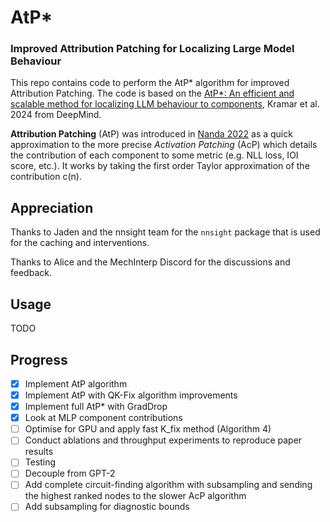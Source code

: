 # AtP*

### Improved Attribution Patching for Localizing Large Model Behaviour

This repo contains code to perform the AtP* algorithm for improved Attribution Patching. The code is based on the [AtP*: An efficient and scalable method for localizing LLM behaviour to components](https://arxiv.org/pdf/2403.00745.pdf), Kramar et al. 2024 from DeepMind.

**Attribution Patching** (AtP) was introduced in [Nanda 2022](https://www.neelnanda.io/mechanistic-interpretability/attribution-patching) as a quick approximation to the more precise _Activation Patching_ (AcP) which details the contribution of each component to some metric (e.g. NLL loss, IOI score, etc.). It works by taking the first order Taylor approximation of the contribution c(n).

## Appreciation

Thanks to Jaden and the nnsight team for the `nnsight` package that is used for the caching and interventions.

Thanks to Alice and the MechInterp Discord for the discussions and feedback.

## Usage

TODO

## Progress

- [x] Implement AtP algorithm
- [x] Implement AtP with QK-Fix algorithm improvements
- [x] Implement full AtP* with GradDrop
- [x] Look at MLP component contributions
- [ ] Optimise for GPU and apply fast K_fix method (Algorithm 4)
- [ ] Conduct ablations and throughput experiments to reproduce paper results
- [ ] Testing
- [ ] Decouple from GPT-2
- [ ] Add complete circuit-finding algorithm with subsampling and sending the highest ranked nodes to the slower AcP algorithm
- [ ] Add subsampling for diagnostic bounds
